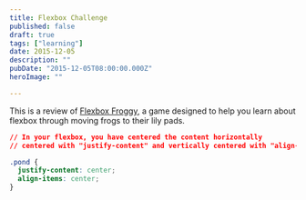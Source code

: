 ```yaml
---
title: Flexbox Challenge
published: false
draft: true
tags: ["learning"]
date: 2015-12-05
description: ""
pubDate: "2015-12-05T08:00:00.000Z"
heroImage: ""

---
```




This is a review of [Flexbox Froggy](https://flexboxfroggy.com/), a game designed to help you learn about flexbox through moving frogs to their lily pads.

```css
// In your flexbox, you have centered the content horizontally
// centered with "justify-content" and vertically centered with "align-items".

.pond {
  justify-content: center;
  align-items: center;
}
```
